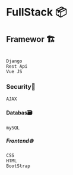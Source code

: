 # FullStack :package:

## Framewor 🏗️
```

Django
Rest Api
Vue JS
```
### Security🛂
```
AJAX
```
#### Databas:card_file_box:
```
mySQL
```
##### Frontend:globe_with_meridians:
```
CSS
HTML
BootStrap
```
